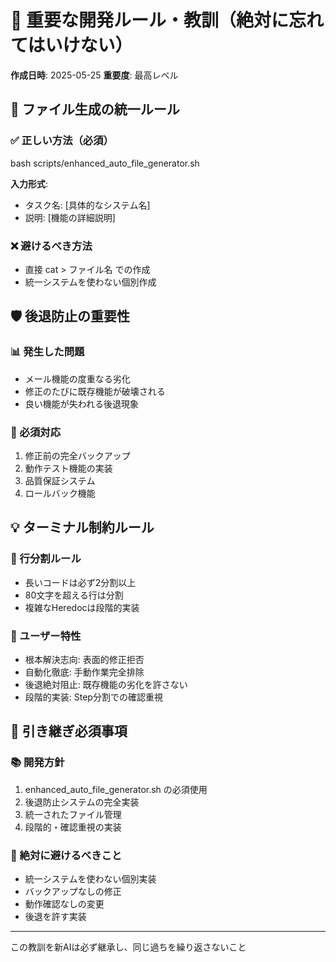 # 🚨 重要な開発ルール・教訓（絶対に忘れてはいけない）

**作成日時**: 2025-05-25
**重要度**: 最高レベル

## 🎯 ファイル生成の統一ルール

### ✅ 正しい方法（必須）
bash scripts/enhanced_auto_file_generator.sh

**入力形式**:
- タスク名: [具体的なシステム名]
- 説明: [機能の詳細説明]

### ❌ 避けるべき方法
- 直接 cat > ファイル名 での作成
- 統一システムを使わない個別作成

## 🛡️ 後退防止の重要性

### 📊 発生した問題
- メール機能の度重なる劣化
- 修正のたびに既存機能が破壊される
- 良い機能が失われる後退現象

### 🎯 必須対応
1. 修正前の完全バックアップ
2. 動作テスト機能の実装
3. 品質保証システム
4. ロールバック機能


## 💡 ターミナル制約ルール

### 📏 行分割ルール
- 長いコードは必ず2分割以上
- 80文字を超える行は分割
- 複雑なHeredocは段階的実装

### 🎯 ユーザー特性
- 根本解決志向: 表面的修正拒否
- 自動化徹底: 手動作業完全排除
- 後退絶対阻止: 既存機能の劣化を許さない
- 段階的実装: Step分割での確認重視

## 🔄 引き継ぎ必須事項

### 📚 開発方針
1. enhanced_auto_file_generator.sh の必須使用
2. 後退防止システムの完全実装
3. 統一されたファイル管理
4. 段階的・確認重視の実装

### 🚨 絶対に避けるべきこと
- 統一システムを使わない個別実装
- バックアップなしの修正
- 動作確認なしの変更
- 後退を許す実装

---
この教訓を新AIは必ず継承し、同じ過ちを繰り返さないこと

